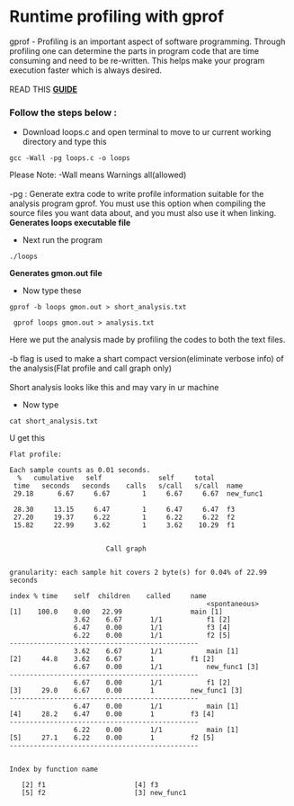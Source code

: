 # Runtime profiling with gprof	
gprof - Profiling is an important aspect of software programming.
Through profiling one can determine the parts in program code that are time consuming and need to be re-written. 
This helps make your program execution faster which is always desired.
<br><br>
READ THIS __[GUIDE](https://www.thegeekstuff.com/2012/08/gprof-tutorial)__
### Follow the steps below :
- Download loops.c and open terminal to move to ur current working directory and type this
```
gcc -Wall -pg loops.c -o loops
```
Please Note: -Wall means Warnings all(allowed)<br><br>
-pg : Generate extra code to write profile information suitable for the analysis program gprof.
You must use this option when compiling the source files you want data about, and you must also use it when linking.
__Generates loops executable file__
- Next run the program
```
./loops
```
__Generates  gmon.out file__
- Now type these
```
gprof -b loops gmon.out > short_analysis.txt
```
```
 gprof loops gmon.out > analysis.txt
 ```
 
Here we put the analysis made by profiling the codes to both the text files.<br><br>
-b flag is used to make a shart compact version(eliminate verbose info) of the analysis(Flat profile and call graph only)
<br><br>
Short analysis looks like this and may vary in ur machine

- Now type 
```
cat short_analysis.txt
```
U get this
```
Flat profile:

Each sample counts as 0.01 seconds.
  %   cumulative   self              self     total
 time   seconds   seconds    calls   s/call   s/call  name
 29.18      6.67     6.67        1     6.67     6.67  new_func1

 28.30     13.15     6.47        1     6.47     6.47  f3
 27.20     19.37     6.22        1     6.22     6.22  f2
 15.82     22.99     3.62        1     3.62    10.29  f1


                        Call graph


granularity: each sample hit covers 2 byte(s) for 0.04% of 22.99 seconds

index % time    self  children    called     name
                                                 <spontaneous>
[1]    100.0    0.00   22.99                 main [1]
                3.62    6.67       1/1           f1 [2]
                6.47    0.00       1/1           f3 [4]
                6.22    0.00       1/1           f2 [5]
-----------------------------------------------
                3.62    6.67       1/1           main [1]
[2]     44.8    3.62    6.67       1         f1 [2]
                6.67    0.00       1/1           new_func1 [3]
-----------------------------------------------
                6.67    0.00       1/1           f1 [2]
[3]     29.0    6.67    0.00       1         new_func1 [3]
-----------------------------------------------
                6.47    0.00       1/1           main [1]
[4]     28.2    6.47    0.00       1         f3 [4]
-----------------------------------------------
                6.22    0.00       1/1           main [1]
[5]     27.1    6.22    0.00       1         f2 [5]
-----------------------------------------------


Index by function name

   [2] f1                      [4] f3
   [5] f2                      [3] new_func1
```
